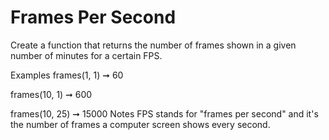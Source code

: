 # Frames Per Second

Create a function that returns the number of frames shown in a given number of minutes for a certain FPS.

Examples
frames(1, 1) ➞ 60

frames(10, 1) ➞ 600

frames(10, 25) ➞ 15000
Notes
FPS stands for "frames per second" and it's the number of frames a computer screen shows every second.
